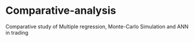 # Comparative-analysis
Comparative study of Multiple regression, Monte-Carlo Simulation and ANN in trading
